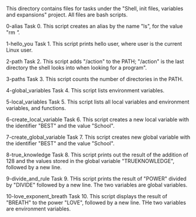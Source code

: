 This directory contains files for tasks under the "Shell, init files, variables and expansions" project.
All files are bash scripts.

0-alias
Task 0.
This script creates an alias by the name "ls", for the value "rm *".*

1-hello_you
Task 1.
This script prints hello user, where user is the current Linux user.

2-path
Task 2.
This script adds "/action" to the PATH; "/action" is the last directory the shell looks into when looking for a program".

3-paths
Task 3.
This script counts the number of directories in the PATH.

4-global_variables
Task 4.
This script lists environment variables.

5-local_variables
Task 5.
This script lists all local variables and environment variables, and functions.

6-create_local_variable
Task 6.
This script creates a new local variable with the identifier "BEST" and the value "School".

7-create_global_variable
Task 7.
This script creates new global variable with the identifier "BEST" and the value "School".

8-true_knowledge
Task 8.
This script prints out the result of the addition of 128 and the values stored in the global variable "TRUEKNOWLEDGE", followed by a new line.

9-divide_and_rule
Task 9.
THis script prints the result of "POWER" divided by "DIVIDE" followed by a new line. The two variables are global variables.

10-love_exponent_breath
Task 10.
This script displays the result of "BREATH" to the power "LOVE", followed by a new line. THe two variables are environment variables.
